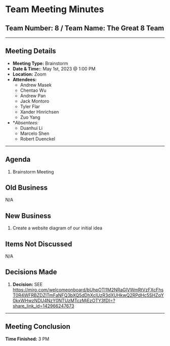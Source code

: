 # Team Meeting Minutes

## Team Number: 8 / Team Name: The Great 8 Team

---

## Meeting Details

- **Meeting Type:** Brainstorm
- **Date & Time:**: May 1st, 2023 @ 1:00 PM
- **Location:** Zoom
- **Attendees:**
  - Andrew Masek
  - Chentao Wu
  - Andrew Pan
  - Jack Montoro
  - Tyler Flar
  - Xander Hinrichsen
  - Zuo Yang
- \*_Absentees:_
  - Duanhui Li
  - Marcelo Shen
  - Robert Duenckel

---

## Agenda

1. Brainstorm Meeting

## Old Business

N/A

## New Business

1. Create a website diagram of our initial idea

## Items Not Discussed

N/A

## Decisions Made

1. **Decision:** SEE https://miro.com/welcomeonboard/bUhpOTl1M2NRaGlVWmRtVzFXcFhsT0R4WFRBZDZlTmFaNFQ3bXQ5dDhXclUzR3dXUHkwQ2RPdHc5SHZqY0kxWHwzNDU4NzY0NTUzMTczMjEzOTY3fDI=?share_link_id=142966247673

---

## Meeting Conclusion

**Time Finished:** 3 PM
